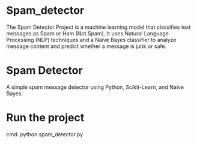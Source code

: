 # Spam_detector
The Spam Detector Project is a machine learning model that classifies text messages as Spam or Ham (Not Spam). It uses Natural Language Processing (NLP) techniques and a Naïve Bayes classifier to analyze message content and predict whether a message is junk or safe.


# Spam Detector

A simple spam message detector using Python, Scikit-Learn, and Naive Bayes.

# Run the project
cmd:
python spam_detector.py
